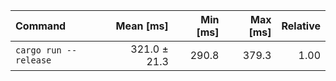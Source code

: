 | Command | Mean [ms] | Min [ms] | Max [ms] | Relative |
|:---|---:|---:|---:|---:|
| `cargo run --release` | 321.0 ± 21.3 | 290.8 | 379.3 | 1.00 |
